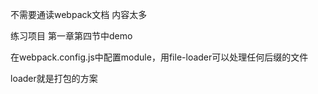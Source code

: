 不需要通读webpack文档  内容太多



练习项目 第一章第四节中demo





在webpack.config.js中配置module，用file-loader可以处理任何后缀的文件



loader就是打包的方案
